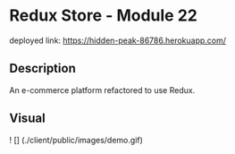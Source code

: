 # Redux Store - Module 22

deployed link: https://hidden-peak-86786.herokuapp.com/

## Description
An e-commerce platform refactored to use Redux. 

## Visual
! [] (./client/public/images/demo.gif)




